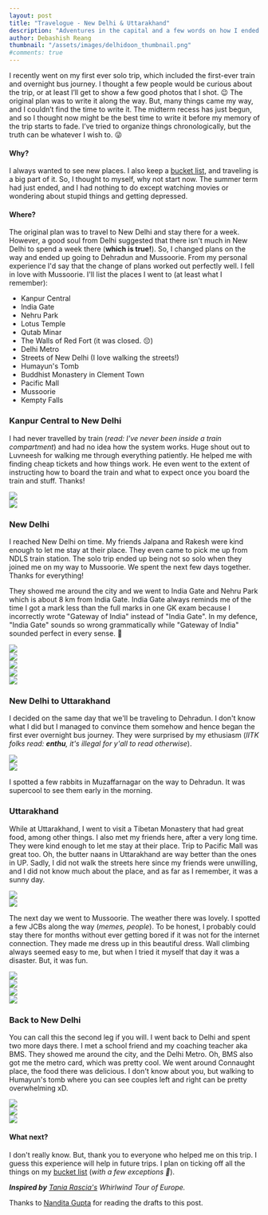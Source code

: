 ```yaml
---
layout: post
title: "Travelogue - New Delhi & Uttarakhand"
description: "Adventures in the capital and a few words on how I ended up in the lap of the mighty Himalayas."
author: Debashish Reang
thumbnail: "/assets/images/delhidoon_thumbnail.png"
#comments: true
---
```

I recently went on my first ever solo trip, which included the first-ever train and overnight bus journey. I thought a few people would be curious about the trip, or at least I’ll get to show a few good photos that I shot. 😉
The original plan was to write it along the way. But, many things came my way, and I couldn’t find the time to write it. The midterm recess has just begun, and so I thought now might be the best time to write it before my memory of the trip starts to fade.  I’ve tried to organize things chronologically, but the truth can be whatever I wish to. 😜
#### Why?
I always wanted to see new places. I also keep a [bucket list](/bucket), and traveling is a big part of it. So, I thought to myself, why not start now. The summer term had just ended, and I had nothing to do except watching movies or wondering about stupid things and getting depressed.


#### Where?
The original plan was to travel to New Delhi and stay there for a week. However, a good soul from Delhi suggested that there isn't much in New Delhi to spend a week there (**which is true!**). So, I changed plans on the way and ended up going to Dehradun and Mussoorie. From my personal experience I'd say that the change of plans worked out perfectly well. I fell in love with Mussoorie. I'll list the places I went to (at least what I remember):

* Kanpur Central
* India Gate
* Nehru Park
* Lotus Temple
* Qutab Minar
* The Walls of Red Fort (it was closed. 😔)
* Delhi Metro
* Streets of New Delhi (I love walking the streets!)
* Humayun's Tomb
* Buddhist Monastery in Clement Town
* Pacific Mall
* Mussoorie
* Kempty Falls


### Kanpur Central to New Delhi


I had never travelled by train (*read: I've never been inside a train compartment*) and had no idea how the system works. Huge shout out to Luvneesh for walking me through everything patiently. He helped me with finding cheap tickets and how things work. He even went to the extent of instructing how to board the train and what to expect once you board the train and stuff. Thanks!


<div class="row">
<div class="col">
<div class="imgcap">
<img src="/assets/images/trip_thumb.jpg">
</div>
</div>
<div class="col">
<div class="imgcap">
<img src="/assets/images/train.jpg">
</div>
</div>
</div>

### New Delhi


I reached New Delhi on time. My friends Jalpana and Rakesh were kind enough to let me stay at their place. They even came to pick me up from NDLS train station. The solo trip ended up being not so solo when they joined me on my way to Mussoorie. We spent the next few days together. Thanks for everything!

They showed me around the city and we went to India Gate and Nehru Park which is about 8 km from India Gate. India Gate always reminds me of the time I got a mark less than the full marks in one GK exam because I incorrectly wrote "Gateway of India" instead of "India Gate". In my defence, "India Gate" sounds so wrong grammatically while "Gateway of India" sounded perfect in every sense. 💃

<div class="row">
<div class="col">
<div class="imgcap">
<img src="/assets/images/indiagate.jpg">
</div>
</div>
<div class="col">
<div class="imgcap">
<img src="/assets/images/indiagate_front.jpg">
</div>
</div>
</div>

<div class="row">
<div class="col">
<div class="imgcap">
<img src="/assets/images/squirrel.jpg">
</div>
</div>
<div class="col">
<div class="imgcap">
<img src="/assets/images/manipuri_food.jpg">
</div>
</div>
<div class="col">
<div class="imgcap">
<img src="/assets/images/beads.jpg">
</div>
</div>
</div>


### New Delhi to Uttarakhand

I decided on the same day that we'll be traveling to Dehradun. I don't know what I did but I managed to convince them somehow and hence began the first ever overnight bus journey. They were surprised by my ethusiasm (*IITK folks read: **enthu**, it's illegal for y'all to read otherwise*).

<div class="row">
<div class="col">
<div class="imgcap">
<img src="/assets/images/bus_instagram_post.jpg">
</div>
</div>
<div class="col">
<div class="imgcap">
<img src="/assets/images/rabbits.jpg">
</div>
</div>
</div>

I spotted a few rabbits in Muzaffarnagar on the way to Dehradun. It was supercool to see them early in the morning.

### Uttarakhand

While at Uttarakhand, I went to visit a Tibetan Monastery that had great food, among other things. I also met my friends here, after a very long time. They were kind enough to let me stay at their place. Trip to Pacific Mall was great too. Oh, the butter naans in Uttarakhand are way better than the ones in UP.
Sadly, I did not walk the streets here since my friends were unwilling, and I did not know much about the place, and as far as I remember, it was a sunny day.

<div class="row">
<div class="col">
<div class="imgcap">
<img src="/assets/images/pottery.jpg">
</div>
</div>
<div class="col">
<div class="imgcap">
<img src="/assets/images/buddhist_monastery.jpg">
</div>
</div>
</div>

The next day we went to Mussoorie. The weather there was lovely. I spotted a few JCBs along the way (*memes, people*). To be honest, I probably could stay there for months without ever getting bored if it was not for the internet connection. They made me dress up in this beautiful dress. Wall climbing always seemed easy to me, but when I tried it myself that day it was a disaster. But, it was fun.

<div class="row">
<div class="col">
<div class="imgcap">
<img src="/assets/images/mussorie_nature.jpg">
</div>
</div>
<div class="col">
<div class="imgcap">
<img src="/assets/images/mussoorie.jpg">
</div>
</div>
</div>



<div class="row">
<div class="col">
<div class="imgcap">
<img src="/assets/images/mussoorie_dressup.jpg">
</div>
</div>
<div class="col">
<div class="imgcap">
<img src="/assets/images/adventure_mussoorie.jpg">
</div>
</div>
</div>

### Back to New Delhi

You can call this the second leg if you will. I went back to Delhi and spent two more days there. I met a school friend and my coaching teacher aka BMS. They showed me around the city, and the Delhi Metro. Oh, BMS also got me the metro card, which was pretty cool. We went around Connaught place, the food there was delicious. I don't know about you, but walking to Humayun's tomb where you can see couples left and right can be pretty overwhelming xD.

<div class="row">
<div class="col">
<div class="imgcap">
<img src="/assets/images/jina_me.jpg">
</div>
</div>
<div class="col">
<div class="imgcap">
<img src="/assets/images/qutb-minar.jpg">
</div>
</div>
<div class="col">
<div class="imgcap">
<img src="/assets/images/nehru_place.jpg">
</div>
</div>
</div>

#### What next?
I don't really know. But, thank you to everyone who helped me on this trip. I guess this experience will help in future trips. I plan on ticking off all the things on my [bucket list](/bucket) (*with a few exceptions 🤒*).

***Inspired by** [Tania Rascia's](https://www.taniarascia.com/europe/) Whirlwind Tour of Europe.*

Thanks to [Nandita Gupta](https://facebook.com/nanditag.2548) for reading the drafts to this post.
